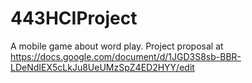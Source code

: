# 443HCIProject
A mobile game about word play.
Project proposal at https://docs.google.com/document/d/1JGD3S8sb-BBR-LDeNdIEX5cLkJu8UeUMzSpZ4ED2HYY/edit
